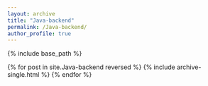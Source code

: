 ```yaml
---
layout: archive
title: "Java-backend"
permalink: /Java-backend/
author_profile: true
---
```


{% include base_path %}

{% for post in site.Java-backend reversed %}
  {% include archive-single.html %}
{% endfor %}
